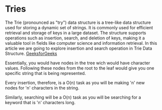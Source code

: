 # Tries

The Trie (pronounced as "try") data structure is a tree-like data structure used for storing a dynamic set of strings. It is commonly used for efficient retrieval and storage of keys in a large dataset. The structure supports operations such as insertion, search, and deletion of keys, making it a valuable tool in fields like computer science and information retrieval. In this article we are going to explore insertion and search operation in Trie Data Structure. [GeeksforGeeks](https://www.geeksforgeeks.org/trie-insert-and-search/#representation-of-of-trie-node)

Essentially, you would have nodes in the tree wich would have character values. Following these nodes from the root to the leaf would give you one specific string that is being represented. 

Every insertion, therefore, is a O(n) task as you will be making 'n' new nodes for 'n' characters in the string. 

Similarly, searching will be a O(n) task as you will be searching for a keyword that is 'n' characters long. 